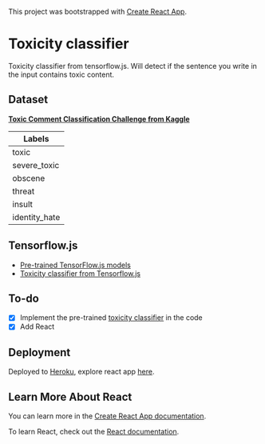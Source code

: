 This project was bootstrapped with [Create React App](https://github.com/facebook/create-react-app).

# Toxicity classifier
Toxicity classifier from tensorflow.js.
Will detect if the sentence you write in the input contains toxic content.


## Dataset

[**Toxic Comment Classification Challenge from Kaggle**](https://www.kaggle.com/c/jigsaw-toxic-comment-classification-challenge/data)

| Labels        | 
| ------------- | 
| toxic         | 
| severe_toxic  | 
| obscene       | 
| threat        | 
| insult        | 
| identity_hate | 


## Tensorflow.js
- [Pre-trained TensorFlow.js models](https://github.com/tensorflow/tfjs-models)
- [Toxicity classifier from Tensorflow.js](https://github.com/tensorflow/tfjs-models/tree/master/toxicity)

## To-do
- [x] Implement the pre-trained [toxicity classifier](https://github.com/tensorflow/tfjs-models/tree/master/toxicity) in the code
- [x] Add React

## Deployment
Deployed to [Heroku](https://www.heroku.com), explore react app [here](https://react-toxicity-classifier.herokuapp.com/).


## Learn More About React

You can learn more in the [Create React App documentation](https://facebook.github.io/create-react-app/docs/getting-started).

To learn React, check out the [React documentation](https://reactjs.org/).


